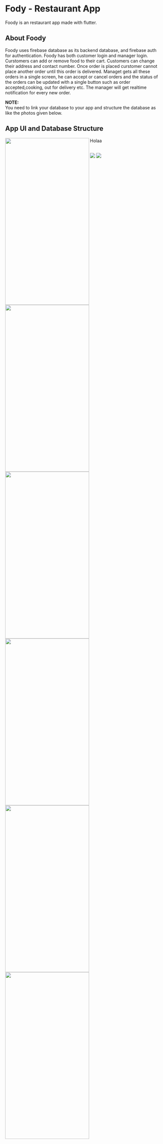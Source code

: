 # Fody - Restaurant App

Foody is an restaurant app made with flutter.

## About Foody

Foody uses firebase database as its backend database, and firebase auth for authentication. Foody has both customer login and manager login. Curstomers can add or remove food to their cart. Customers can change their address and contact number. Once order is placed curstomer cannot place another order until this order is delivered. Managet gets all these orders in a single screen, he can accept or cancel orders and the status of the orders can be updated with a single button such as order accepted,cooking, out for delivery etc. The manager will get realtime notification for every new order.


**NOTE:** \
You need to link your database to your app and structure the database as like the photos given below.


## App UI and Database Structure
<p>Holaa
<img src="https://github.com/Premmmm/Foody-Restaurant-App/blob/master/assets/screenshots/loginscreen.jpg" align="left" height="535" width="270"><br></p>  
<img src="https://github.com/Premmmm/Foody-Restaurant-App/blob/master/assets/screenshots/menuscreen.jpg" align="left" height="535" width="270">  
<img src="https://github.com/Premmmm/Foody-Restaurant-App/blob/master/assets/screenshots/currentitem.jpg" align="left" height="535" width="270">  
<img src="https://github.com/Premmmm/Foody-Restaurant-App/blob/master/assets/screenshots/ordersscreen.jpg" align="left" height="535" width="270">  

<img src="https://github.com/Premmmm/Foody-Restaurant-App/blob/master/assets/screenshots/adminOrder.jpg" align="left" height="535" width="270">  
<img src="https://github.com/Premmmm/Foody-Restaurant-App/blob/master/assets/screenshots/acceptedOrders.jpg" align="left" height="535" width="270"><br >  

<img src="https://github.com/Premmmm/Foody-Restaurant-App/blob/master/assets/database%20structure/foody%20database%201.png">
<img src="https://github.com/Premmmm/Foody-Restaurant-App/blob/master/assets/database%20structure/foody%20database%202.png">

